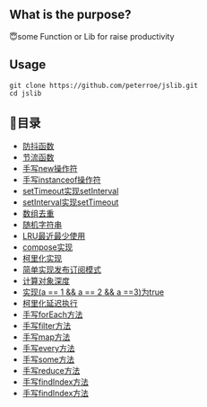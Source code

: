## What is the purpose?

😇some Function or Lib for raise productivity

## Usage
```shell
git clone https://github.com/peterroe/jslib.git
cd jslib
```
## 📖目录

* [防抖函数](https://github.com/peterroe/jslib/blob/master/debounce.js)
* [节流函数](https://github.com/peterroe/jslib/blob/master/throttle.js)
* [手写new操作符](https://github.com/peterroe/jslib/blob/master/new.js)
* [手写instanceof操作符](https://github.com/peterroe/jslib/blob/master/instanceof.js)
* [setTimeout实现setInterval](https://github.com/peterroe/jslib/blob/master/mySetInterval.js)
* [setInterval实现setTimeout](https://github.com/peterroe/jslib/blob/master/mySetTimeout.js)
* [数组去重](https://github.com/peterroe/jslib/blob/master/arrayDeDuplication.js)
* [随机字符串](https://github.com/peterroe/jslib/blob/master/randomStr.js)
* [LRU最近最少使用](https://github.com/peterroe/jslib/blob/master/lru.js)
* [compose实现](https://github.com/peterroe/jslib/blob/master/compose.js)
* [柯里化实现](https://github.com/peterroe/jslib/blob/master/currying.js)
* [简单实现发布订阅模式](https://github.com/peterroe/jslib/blob/master/pubSub.js)
* [计算对象深度](https://github.com/peterroe/jslib/blob/master/objDepth.js)
* [实现(a == 1 && a == 2 && a ==3)为true](https://github.com/peterroe/jslib/blob/master/wtf.js)
* [柯里化延迟执行](https://github.com/peterroe/jslib/blob/master/curryInfinity.js)
* [手写forEach方法](https://github.com/peterroe/jslib/blob/master/forEach.js)
* [手写filter方法](https://github.com/peterroe/jslib/blob/master/filter.js)
* [手写map方法](https://github.com/peterroe/jslib/blob/master/map.js)
* [手写every方法](https://github.com/peterroe/jslib/blob/master/every.js)
* [手写some方法](https://github.com/peterroe/jslib/blob/master/some.js)
* [手写reduce方法](https://github.com/peterroe/jslib/blob/master/some.js)
* [手写findIndex方法](https://github.com/peterroe/jslib/blob/master/findIndex.js)
* [手写findIndex方法](https://github.com/peterroe/jslib/blob/master/find.js)
